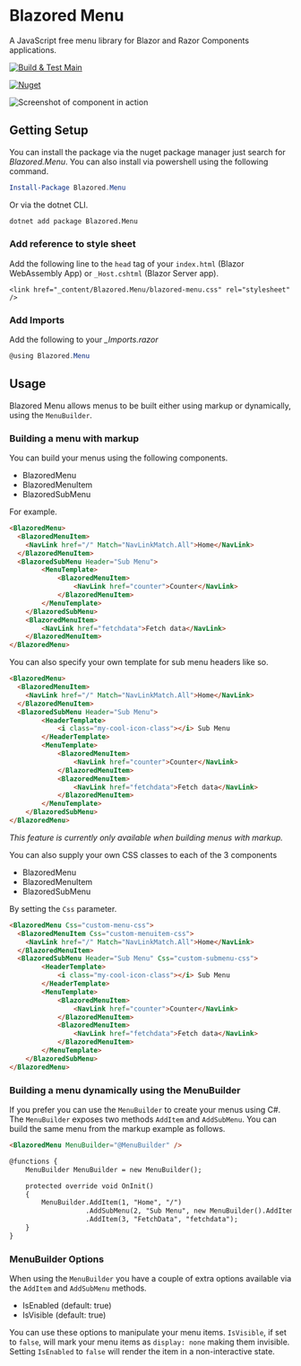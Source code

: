 # Blazored Menu

A JavaScript free menu library for Blazor and Razor Components applications.

[![Build & Test Main](https://github.com/Blazored/Menu/actions/workflows/ci-main.yml/badge.svg)](https://github.com/Blazored/Menu/actions/workflows/ci-main.yml)

[![Nuget](https://img.shields.io/nuget/v/blazored.menu.svg)](https://www.nuget.org/packages/Blazored.Menu/)

![Screenshot of component in action](screenshot.png)

## Getting Setup
You can install the package via the nuget package manager just search for *Blazored.Menu*. You can also install via powershell using the following command.

```powershell
Install-Package Blazored.Menu
```

Or via the dotnet CLI.

```bash
dotnet add package Blazored.Menu
```

### Add reference to style sheet
Add the following line to the `head` tag of your `index.html` (Blazor WebAssembly App) or `_Host.cshtml` (Blazor Server app).

```
<link href="_content/Blazored.Menu/blazored-menu.css" rel="stylesheet" />
```

### Add Imports
Add the following to your *_Imports.razor*

```csharp
@using Blazored.Menu
```

## Usage
Blazored Menu allows menus to be built either using markup or dynamically, using the `MenuBuilder`.

### Building a menu with markup
You can build your menus using the following components.

- BlazoredMenu
- BlazoredMenuItem
- BlazoredSubMenu

For example.

```html
<BlazoredMenu>
  <BlazoredMenuItem>
    <NavLink href="/" Match="NavLinkMatch.All">Home</NavLink>
  </BlazoredMenuItem>
  <BlazoredSubMenu Header="Sub Menu">
        <MenuTemplate>
            <BlazoredMenuItem>
                <NavLink href="counter">Counter</NavLink>
            </BlazoredMenuItem>
        </MenuTemplate>
    </BlazoredSubMenu>
    <BlazoredMenuItem>
        <NavLink href="fetchdata">Fetch data</NavLink>
    </BlazoredMenuItem>
</BlazoredMenu>
```

You can also specify your own template for sub menu headers like so.

```html
<BlazoredMenu>
  <BlazoredMenuItem>
    <NavLink href="/" Match="NavLinkMatch.All">Home</NavLink>
  </BlazoredMenuItem>
  <BlazoredSubMenu Header="Sub Menu">
        <HeaderTemplate>
            <i class="my-cool-icon-class"></i> Sub Menu
        </HeaderTemplate>
        <MenuTemplate>
            <BlazoredMenuItem>
                <NavLink href="counter">Counter</NavLink>
            </BlazoredMenuItem>
            <BlazoredMenuItem>
                <NavLink href="fetchdata">Fetch data</NavLink>
            </BlazoredMenuItem>
        </MenuTemplate>
    </BlazoredSubMenu>
</BlazoredMenu>
```

_This feature is currently only available when building menus with markup._

You can also supply your own CSS classes to each of the 3 components
- BlazoredMenu
- BlazoredMenuItem
- BlazoredSubMenu

By setting the `Css` parameter.

```html
<BlazoredMenu Css="custom-menu-css">
  <BlazoredMenuItem Css="custom-menuitem-css">
    <NavLink href="/" Match="NavLinkMatch.All">Home</NavLink>
  </BlazoredMenuItem>
  <BlazoredSubMenu Header="Sub Menu" Css="custom-submenu-css">
        <HeaderTemplate>
            <i class="my-cool-icon-class"></i> Sub Menu
        </HeaderTemplate>
        <MenuTemplate>
            <BlazoredMenuItem>
                <NavLink href="counter">Counter</NavLink>
            </BlazoredMenuItem>
            <BlazoredMenuItem>
                <NavLink href="fetchdata">Fetch data</NavLink>
            </BlazoredMenuItem>
        </MenuTemplate>
    </BlazoredSubMenu>
</BlazoredMenu>
```


### Building a menu dynamically using the MenuBuilder
If you prefer you can use the `MenuBuilder` to create your menus using C#. The `MenuBuilder` exposes two methods `AddItem` and `AddSubMenu`. You can build the same menu from the markup example as follows.

```html
<BlazoredMenu MenuBuilder="@MenuBuilder" />

@functions {
    MenuBuilder MenuBuilder = new MenuBuilder();

    protected override void OnInit()
    {
        MenuBuilder.AddItem(1, "Home", "/")
                   .AddSubMenu(2, "Sub Menu", new MenuBuilder().AddItem(1, "Counter", "counter")
                   .AddItem(3, "FetchData", "fetchdata");
    }
}
```

### MenuBuilder Options
When using the `MenuBuilder` you have a couple of extra options available via the `AddItem` and `AddSubMenu` methods. 

- IsEnabled (default: true)
- IsVisible (default: true)

You can use these options to manipulate your menu items. `IsVisible`, if set to `false`, will mark your menu items as `display: none` making them invisible. Setting `IsEnabled` to `false` will render the item in a non-interactive state.







